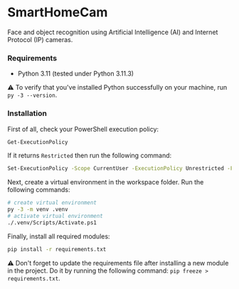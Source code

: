 # SmartHomeCam

Face and object recognition using Artificial Intelligence (AI) and Internet Protocol (IP) cameras.

### Requirements

* Python 3.11 (tested under Python 3.11.3)

:warning: To verify that you've installed Python successfully on your machine, run `py -3 --version`.

### Installation

First of all, check your PowerShell execution policy:

```sh
Get-ExecutionPolicy
```

If it returns `Restricted` then run the following command:

```sh
Set-ExecutionPolicy -Scope CurrentUser -ExecutionPolicy Unrestricted -Force
```

Next, сreate a virtual environment in the workspace folder.
Run the following commands:

```sh
# create virtual environment 
py -3 -m venv .venv
# activate virtual environment 
./.venv/Scripts/Activate.ps1
```

Finally, install all required modules:

```sh
pip install -r requirements.txt
```

:warning: Don't forget to update the requirements file after installing a new module in the project. Do it by running the following command: `pip freeze > requirements.txt`.
